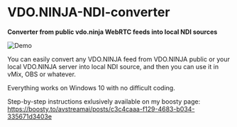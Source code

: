 # VDO.NINJA-NDI-converter

**Converter from public vdo.ninja WebRTC feeds into local NDI sources**

![Demo](https://raw.githubusercontent.com/AVStreamAI/VDO.NINJA-NDI-converter/main/vdo-ndi.gif)

You can easily convert any VDO.NINJA feed from VDO.NINJA public or your local VDO.NINJA server into local NDI source, and then you can use it in vMix, OBS or whatever.

Everything works on Windows 10 with no difficult coding.

Step-by-step instructions exlusively available on my boosty page:
https://boosty.to/avstreamai/posts/c3c4caaa-f129-4683-b034-335671d3403e
